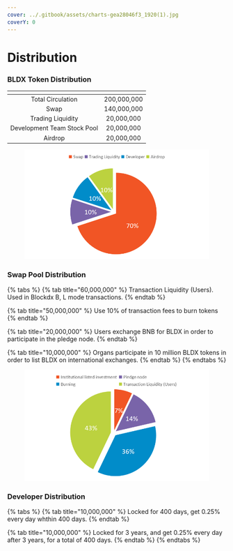 ```yaml
---
cover: ../.gitbook/assets/charts-gea28046f3_1920(1).jpg
coverY: 0
---
```


# Distribution

### BLDX Token Distribution

<table data-view="cards"><thead><tr><th align="center"></th><th align="center"></th></tr></thead><tbody><tr><td align="center">Total Circulation</td><td align="center">200,000,000</td></tr><tr><td align="center">Swap</td><td align="center">140,000,000</td></tr><tr><td align="center">Trading Liquidity</td><td align="center">20,000,000</td></tr><tr><td align="center">Development Team Stock Pool</td><td align="center">20,000,000</td></tr><tr><td align="center">Airdrop</td><td align="center">20,000,000</td></tr></tbody></table>

<figure><img src="../.gitbook/assets/代币分布.png" alt=""><figcaption></figcaption></figure>

### Swap Pool Distribution

{% tabs %}
{% tab title="60,000,000" %}
Transaction Liquidity (Users). Used in Blockdx B, L mode transactions.
{% endtab %}

{% tab title="50,000,000" %}
Use 10% of transaction fees to burn tokens
{% endtab %}

{% tab title="20,000,000" %}
Users exchange BNB for BLDX in order to participate in the pledge node.
{% endtab %}

{% tab title="10,000,000" %}
Organs participate in 10 million BLDX tokens in order to list BLDX on international exchanges.
{% endtab %}
{% endtabs %}

<figure><img src="../.gitbook/assets/스왑분배.png" alt=""><figcaption></figcaption></figure>

### Developer Distribution

{% tabs %}
{% tab title="10,000,000" %}
Locked for 400 days, get 0.25% every day whthin 400 days.
{% endtab %}

{% tab title="10,000,000" %}
Locked for 3 years, and get 0.25% every day after 3 years, for a total of 400 days.
{% endtab %}
{% endtabs %}
